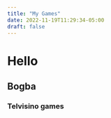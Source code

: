 ```yaml
---
title: "My Games"
date: 2022-11-19T11:29:34-05:00
draft: false
---
```


# Hello

## Bogba

### Telvisino games